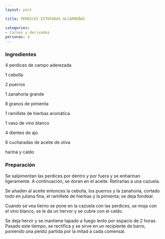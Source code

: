 ```yaml
---
layout: post

title: PERDICES ESTOFADAS ALCARREÑAS

categories:
- Carnes y derivados
personas: 4 
---
```


<h3>Ingredientes</h3>
4 perdices de campo aderezada

1 cebolla

2 puerros

1 zanahoria grande

8 granos de pimienta

1 ramillete de hierbas aromática

1 vaso de vino blanco

4 dientes de ajo

6 cucharadas de aceite de oliva

harina y caldo

<h3>Preparación</h3>
Se salpimentan las perdices por dentro y por fuera y se enharinan ligeramente. A continuación, se doran en el aceite. Retirarlas a una cazuela.

Se añaden al aceite entonces la cebolla, los puerros y la zanahoria, cortado todo en juliana fina, el ramillete de hierbas y la pimienta; se deja fondear.

Cuando se vea tierno se pone en la cazuela con las perdices, se moja con el vino blanco, se le da un hervor y se cubre con el caldo.

Se deja hervir y se mantiene tapado a fuego lento por espacio de 2 horas. Pasado este tiempo, se rectifica y se sirve en un recipiente de barro, poniendo una perdiz partida por la mitad a cada comensal.